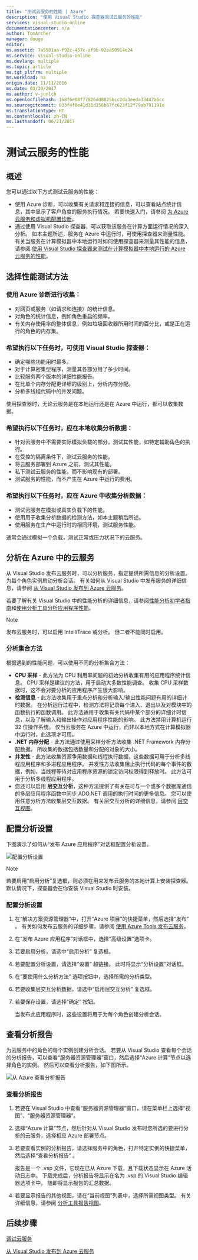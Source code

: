 ```yaml
---
title: "测试云服务的性能 | Azure"
description: "使用 Visual Studio 探查器测试云服务的性能"
services: visual-studio-online
documentationcenter: n/a
author: TomArcher
manager: douge
editor: 
ms.assetid: 7a5501aa-f92c-457c-af9b-92ea50914e24
ms.service: visual-studio-online
ms.devlang: multiple
ms.topic: article
ms.tgt_pltfrm: multiple
ms.workload: na
origin.date: 11/11/2016
ms.date: 03/30/2017
ms.author: v-junlch
ms.openlocfilehash: 168f6e08f77826dd8025bcc2da3eeda33447a6cc
ms.sourcegitcommit: 033f4f0e41d31d256b67fc623f12f79ab791191e
ms.translationtype: HT
ms.contentlocale: zh-CN
ms.lasthandoff: 06/21/2017
---
```

# <a name="testing-the-performance-of-a-cloud-service"></a>测试云服务的性能
## <a name="overview"></a>概述
您可以通过以下方式测试云服务的性能：

- 使用 Azure 诊断，可以收集有关请求和连接的信息，可以查看站点统计信息，其中显示了客户角度的服务执行情况。 若要快速入门，请参阅 [为 Azure 云服务和虚拟机配置诊断](http://go.microsoft.com/fwlink/p/?LinkId=623009)。
- 通过使用 Visual Studio 探查器，可以获取该服务在计算方面运行情况的深入分析。 如本主题所述，服务在 Azure 中运行时，可使用探查器来测量性能。 有关当服务在计算模拟器中本地运行时如何使用探查器来测量其性能的信息，请参阅 [使用 Visual Studio 探查器来测试在计算模拟器中本地运行的 Azure 云服务的性能](http://go.microsoft.com/fwlink/p/?LinkId=262845)。

## <a name="choosing-a-performance-testing-method"></a>选择性能测试方法
### <a name="use-azure-diagnostics-to-collect"></a>使用 Azure 诊断进行收集：
- 对网页或服务（如请求和连接）的统计信息。
- 对角色的统计信息，例如角色重启的频率。
- 有关内存使用率的整体信息，例如垃圾回收器所用时间的百分比，或是正在运行的角色的内存集。

### <a name="use-the-visual-studio-profiler-to"></a>希望执行以下任务时，可使用 Visual Studio 探查器：
- 确定哪些功能用时最多。
- 对于计算密集型程序，测量其各部分用了多少时间。
- 比较服务两个版本的详细性能报告。
- 在比单个内存分配更详细的级别上，分析内存分配。
- 分析多线程代码中的并发问题。

使用探查器时，无论云服务是在本地运行还是在 Azure 中运行，都可以收集数据。

### <a name="collect-profiling-data-locally-to"></a>希望执行以下任务时，应在本地收集分析数据：
- 针对云服务中不需要实际模拟负载的部分，测试其性能，如特定辅助角色的执行。
- 在受控的隔离条件下，测试云服务的性能。
- 将云服务部署到 Azure 之前，测试其性能。
- 私下测试云服务的性能，而不影响现有的部署。
- 测试服务的性能，而不产生在 Azure 中运行的费用。

### <a name="collect-profiling-data-in-azure-to"></a>希望执行以下任务时，应在 Azure 中收集分析数据：
- 测试云服务在模拟或真实负载下的性能。
- 使用用于收集分析数据的检测方法，如本主题稍后所述。
- 使用服务在生产中运行时的相同环境，测试服务性能。

通常会通过模拟一个负载，测试正常或压力状况下的云服务。

## <a name="profiling-a-cloud-service-in-azure"></a>分析在 Azure 中的云服务
从 Visual Studio 发布云服务时，可以分析服务，指定提供所需信息的分析设置。 为每个角色实例启动分析会话。 有关如何从 Visual Studio 中发布服务的详细信息，请参阅 [从 Visual Studio 发布到 Azure 云服务](https://msdn.microsoft.com/zh-cn/library/azure/ee460772.aspx)。

若要了解有关 Visual Studio 中的性能分析的详细信息，请参阅[性能分析初学者指南](https://msdn.microsoft.com/zh-cn/library/azure/ms182372.aspx)和[使用分析工具分析应用程序性能](https://msdn.microsoft.com/zh-cn/library/azure/z9z62c29.aspx)。

> [!NOTE]
> 发布云服务时，可以启用 IntelliTrace 或分析。 但二者不能同时启用。
> 
> 

### <a name="profiler-collection-methods"></a>分析集合方法
根据遇到的性能问题，可以使用不同的分析集合方法：

- **CPU 采样** - 此方法为 CPU 利用率问题的初始分析收集有用的应用程序统计信息。 CPU 采样是建议的方法，用于启动大多数性能调查。 收集 CPU 采样数据时，这不会对要分析的应用程序产生很大影响。
- **检测信息** - 此方法收集用于重点分析和分析输入/输出性能问题有用的详细计时数据。 在分析运行过程中，检测方法将记录每个进入、退出以及对模块中的函数执行的函数调用。 此方法适用于收集有关代码中某个部分的详细计时信息，以及了解输入和输出操作对应用程序性能的影响。 此方法禁用计算机运行 32 位操作系统。 仅当云服务在 Azure 中运行，而非以本地方式在计算模拟器中运行时，此选项才可用。
- **.NET 内存分配** - 此方法通过使用采样分析方法收集 .NET Framework 内存分配数据。 所收集的数据包括数量和分配的对象的大小。
- **并发性** - 此方法收集资源争用数据和线程执行数据，这些数据可用于分析多线程应用程序和多进程应用程序。 并发性方法收集阻止执行代码的每个事件的数据，例如，当线程等待对应用程序资源的锁定访问权限得到释放时。 此方法可用于分析多线程应用程序。
- 您还可以启用 **层交互分析**，这种方法提供了有关在可与一个或多个数据库通信的多层应用程序函数中同步 ADO.NET 调用的执行时间的更多信息。 您可以使用任意分析方法收集层交互数据。 有关层交互分析的详细信息，请参阅 [层交互视图](https://msdn.microsoft.com/zh-cn/library/azure/dd557764.aspx)。

## <a name="configuring-profiling-settings"></a>配置分析设置
下图演示了如何从“发布 Azure 应用程序”对话框配置分析设置。

![配置分析设置](./media/vs-azure-tools-performance-profiling-cloud-services/IC526984.png)

> [!NOTE]
> 若要启用“启用分析”复选框，则必须在用来发布云服务的本地计算上安装探查器。 默认情况下，探查器会在你安装 Visual Studio 时安装。
> 
> 

### <a name="to-configure-profiling-settings"></a>配置分析设置
1. 在“解决方案资源管理器”中，打开“Azure 项目”的快捷菜单，然后选择“发布” 。 有关如何发布云服务的详细步骤，请参阅 [使用 Azure Tools 发布云服务](http://go.microsoft.com/fwlink/p?LinkId=623012)。
2. 在“发布 Azure 应用程序”对话框中，选择“高级设置”选项卡。
3. 若要启用分析，请选中“启用分析”  复选框。
4. 若要配置分析设置，请选择“设置”  超链接。 此时将显示“分析设置”对话框。
5. 在“要使用什么分析方法”  选项按钮中，选择所需的分析类型。
6. 若要收集层交互分析数据，请选中“启用层交互分析”  复选框。
7. 若要保存设置，请选择“确定”  按钮。

    当发布此应用程序时，这些设置将用于为每个角色创建分析会话。

## <a name="viewing-profiling-reports"></a>查看分析报告
为云服务中的角色的每个实例创建分析会话。 若要从 Visual Studio 查看每个会话的分析报告，可以查看“服务器资源管理器”窗口，然后选择“Azure 计算”节点以选择角色的实例。 然后可以查看分析报告，如下图所示。

![从 Azure 查看分析报告](./media/vs-azure-tools-performance-profiling-cloud-services/IC748914.png)

### <a name="to-view-profiling-reports"></a>查看分析报告
1. 若要在 Visual Studio 中查看“服务器资源管理器”窗口，请在菜单栏上选择“视图”、“服务器资源管理器”。
2. 选择“Azure 计算”节点，然后针对从 Visual Studio 发布时您所选的要进行分析的云服务，选择相应 Azure 部署节点。
3. 若要查看实例的分析报告，请选择服务中的角色，打开特定实例的快捷菜单，然后选择“查看分析报告” 。

    报告是一个 .vsp 文件，它现在已从 Azure 下载，且下载状态显示在 Azure 活动日志中。 下载完成后，分析报告将显示在名为 <Role name>*<Instance Number>*<identifier>.vsp 的 Visual Studio 编辑器选项卡中。 随即将显示报告的汇总数据。
4. 若要显示报告的其他视图，请在“当前视图”列表中，选择所需视图类型。 有关详细信息，请参阅 [分析工具报告视图](https://msdn.microsoft.com/zh-cn/library/azure/bb385755.aspx)。

## <a name="next-steps"></a>后续步骤
[调试云服务](https://msdn.microsoft.com/zh-cn/library/azure/ee405479.aspx)

[从 Visual Studio 发布到 Azure 云服务](https://msdn.microsoft.com/zh-cn/library/azure/ee460772.aspx)